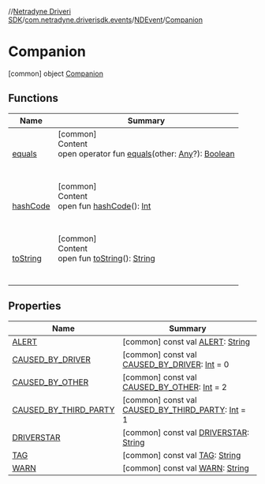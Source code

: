//[Netradyne Driveri SDK](../../../index.md)/[com.netradyne.driverisdk.events](../../index.md)/[NDEvent](../index.md)/[Companion](index.md)



# Companion  
 [common] object [Companion](index.md)   


## Functions  
  
|  Name|  Summary| 
|---|---|
| <a name="kotlin/Any/equals/#kotlin.Any?/PointingToDeclaration/"></a>[equals](../../../com.netradyne.driverisdk.video/-n-d-video-a-p-i/index.md#%5Bkotlin%2FAny%2Fequals%2F%23kotlin.Any%3F%2FPointingToDeclaration%2F%5D%2FFunctions%2F106651406)| <a name="kotlin/Any/equals/#kotlin.Any?/PointingToDeclaration/"></a>[common]  <br>Content  <br>open operator fun [equals](../../../com.netradyne.driverisdk.video/-n-d-video-a-p-i/index.md#%5Bkotlin%2FAny%2Fequals%2F%23kotlin.Any%3F%2FPointingToDeclaration%2F%5D%2FFunctions%2F106651406)(other: [Any](https://kotlinlang.org/api/latest/jvm/stdlib/kotlin/-any/index.html)?): [Boolean](https://kotlinlang.org/api/latest/jvm/stdlib/kotlin/-boolean/index.html)  <br><br><br>
| <a name="kotlin/Any/hashCode/#/PointingToDeclaration/"></a>[hashCode](../../../com.netradyne.driverisdk.video/-n-d-video-a-p-i/index.md#%5Bkotlin%2FAny%2FhashCode%2F%23%2FPointingToDeclaration%2F%5D%2FFunctions%2F106651406)| <a name="kotlin/Any/hashCode/#/PointingToDeclaration/"></a>[common]  <br>Content  <br>open fun [hashCode](../../../com.netradyne.driverisdk.video/-n-d-video-a-p-i/index.md#%5Bkotlin%2FAny%2FhashCode%2F%23%2FPointingToDeclaration%2F%5D%2FFunctions%2F106651406)(): [Int](https://kotlinlang.org/api/latest/jvm/stdlib/kotlin/-int/index.html)  <br><br><br>
| <a name="kotlin/Any/toString/#/PointingToDeclaration/"></a>[toString](../../../com.netradyne.driverisdk.video/-n-d-video-a-p-i/index.md#%5Bkotlin%2FAny%2FtoString%2F%23%2FPointingToDeclaration%2F%5D%2FFunctions%2F106651406)| <a name="kotlin/Any/toString/#/PointingToDeclaration/"></a>[common]  <br>Content  <br>open fun [toString](../../../com.netradyne.driverisdk.video/-n-d-video-a-p-i/index.md#%5Bkotlin%2FAny%2FtoString%2F%23%2FPointingToDeclaration%2F%5D%2FFunctions%2F106651406)(): [String](https://kotlinlang.org/api/latest/jvm/stdlib/kotlin/-string/index.html)  <br><br><br>


## Properties  
  
|  Name|  Summary| 
|---|---|
| <a name="com.netradyne.driverisdk.events/NDEvent.Companion/ALERT/#/PointingToDeclaration/"></a>[ALERT](-a-l-e-r-t.md)| <a name="com.netradyne.driverisdk.events/NDEvent.Companion/ALERT/#/PointingToDeclaration/"></a> [common] const val [ALERT](-a-l-e-r-t.md): [String](https://kotlinlang.org/api/latest/jvm/stdlib/kotlin/-string/index.html)   <br>
| <a name="com.netradyne.driverisdk.events/NDEvent.Companion/CAUSED_BY_DRIVER/#/PointingToDeclaration/"></a>[CAUSED_BY_DRIVER](-c-a-u-s-e-d_-b-y_-d-r-i-v-e-r.md)| <a name="com.netradyne.driverisdk.events/NDEvent.Companion/CAUSED_BY_DRIVER/#/PointingToDeclaration/"></a> [common] const val [CAUSED_BY_DRIVER](-c-a-u-s-e-d_-b-y_-d-r-i-v-e-r.md): [Int](https://kotlinlang.org/api/latest/jvm/stdlib/kotlin/-int/index.html) = 0   <br>
| <a name="com.netradyne.driverisdk.events/NDEvent.Companion/CAUSED_BY_OTHER/#/PointingToDeclaration/"></a>[CAUSED_BY_OTHER](-c-a-u-s-e-d_-b-y_-o-t-h-e-r.md)| <a name="com.netradyne.driverisdk.events/NDEvent.Companion/CAUSED_BY_OTHER/#/PointingToDeclaration/"></a> [common] const val [CAUSED_BY_OTHER](-c-a-u-s-e-d_-b-y_-o-t-h-e-r.md): [Int](https://kotlinlang.org/api/latest/jvm/stdlib/kotlin/-int/index.html) = 2   <br>
| <a name="com.netradyne.driverisdk.events/NDEvent.Companion/CAUSED_BY_THIRD_PARTY/#/PointingToDeclaration/"></a>[CAUSED_BY_THIRD_PARTY](-c-a-u-s-e-d_-b-y_-t-h-i-r-d_-p-a-r-t-y.md)| <a name="com.netradyne.driverisdk.events/NDEvent.Companion/CAUSED_BY_THIRD_PARTY/#/PointingToDeclaration/"></a> [common] const val [CAUSED_BY_THIRD_PARTY](-c-a-u-s-e-d_-b-y_-t-h-i-r-d_-p-a-r-t-y.md): [Int](https://kotlinlang.org/api/latest/jvm/stdlib/kotlin/-int/index.html) = 1   <br>
| <a name="com.netradyne.driverisdk.events/NDEvent.Companion/DRIVERSTAR/#/PointingToDeclaration/"></a>[DRIVERSTAR](-d-r-i-v-e-r-s-t-a-r.md)| <a name="com.netradyne.driverisdk.events/NDEvent.Companion/DRIVERSTAR/#/PointingToDeclaration/"></a> [common] const val [DRIVERSTAR](-d-r-i-v-e-r-s-t-a-r.md): [String](https://kotlinlang.org/api/latest/jvm/stdlib/kotlin/-string/index.html)   <br>
| <a name="com.netradyne.driverisdk.events/NDEvent.Companion/TAG/#/PointingToDeclaration/"></a>[TAG](-t-a-g.md)| <a name="com.netradyne.driverisdk.events/NDEvent.Companion/TAG/#/PointingToDeclaration/"></a> [common] const val [TAG](-t-a-g.md): [String](https://kotlinlang.org/api/latest/jvm/stdlib/kotlin/-string/index.html)   <br>
| <a name="com.netradyne.driverisdk.events/NDEvent.Companion/WARN/#/PointingToDeclaration/"></a>[WARN](-w-a-r-n.md)| <a name="com.netradyne.driverisdk.events/NDEvent.Companion/WARN/#/PointingToDeclaration/"></a> [common] const val [WARN](-w-a-r-n.md): [String](https://kotlinlang.org/api/latest/jvm/stdlib/kotlin/-string/index.html)   <br>

